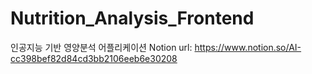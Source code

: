 # Nutrition_Analysis_Frontend
인공지능 기반 영양분석 어플리케이션
Notion url: https://www.notion.so/AI-cc398bef82d84cd3bb2106eeb6e30208
